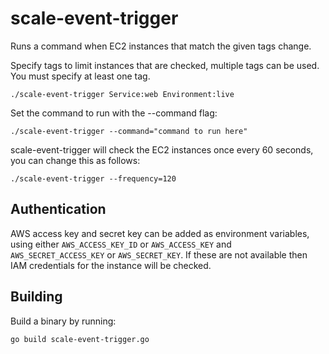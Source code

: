 scale-event-trigger
===================

Runs a command when EC2 instances that match the given tags change.

Specify tags to limit instances that are checked, multiple tags can be used. You must specify at least one tag.

`./scale-event-trigger Service:web Environment:live`

Set the command to run with the --command flag:

`./scale-event-trigger --command="command to run here"`

scale-event-trigger will check the EC2 instances once every 60 seconds, you can change this as follows:

`./scale-event-trigger --frequency=120`

Authentication
--------------

AWS access key and secret key can be added as environment variables, using either `AWS_ACCESS_KEY_ID` or `AWS_ACCESS_KEY` and `AWS_SECRET_ACCESS_KEY` or `AWS_SECRET_KEY`.  If these are not available then IAM credentials for the instance will be checked.

Building
--------

Build a binary by running:

`go build scale-event-trigger.go`
